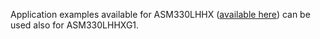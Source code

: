 
Application examples available for ASM330LHHX  ([available here](./../asm330lhhx)) can be used also for ASM330LHHXG1.


